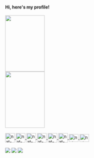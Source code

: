 #### Hi, here's my profile!

<div>
  <a href="https://github.com/rafaballerini">
  <img height="180em" width=50% src="https://github-readme-stats.vercel.app/api?username=natalilucs&show_icons=true&theme=radical&include_all_commits=true&count_private=true"/>
  <img height="180em" width=50% src="https://github-readme-stats.vercel.app/api/top-langs/?username=natalilucs&layout=compact&langs_count=7&theme=tokyonight"/>
</div>
<br/>
<div>
 <img align= "center" alt = "nat-js" height ="30" width ="30" src ="https://cdn.jsdelivr.net/gh/devicons/devicon/icons/javascript/javascript-plain.svg">
 <img align= "center" alt = "nat-html" height ="30" width ="30" src ="https://cdn.jsdelivr.net/gh/devicons/devicon/icons/html5/html5-original.svg">
 <img align= "center" alt = "nat-css" height ="30" width ="30" src ="https://cdn.jsdelivr.net/gh/devicons/devicon/icons/css3/css3-original.svg">   
 <img align= "center" alt = "nat-bootstrap" height ="30" width ="30" src ="https://cdn.jsdelivr.net/gh/devicons/devicon/icons/bootstrap/bootstrap-plain.svg">   
 <img align= "center" alt = "nat-mongodb" height ="30" width ="30" src ="https://cdn.jsdelivr.net/gh/devicons/devicon/icons/mongodb/mongodb-original.svg">   
 <img align= "center" alt = "nat-jQuery" height ="30" width ="30" src ="https://cdn.jsdelivr.net/gh/devicons/devicon/icons/jquery/jquery-original.svg">  
 <img align= "center" alt = "nat-html" height ="25" width ="30" src ="https://cdn.jsdelivr.net/gh/devicons/devicon/icons/mysql/mysql-original.svg">
 <img align= "center" alt = "nat-html" height ="25" width ="30" src ="https://cdn.jsdelivr.net/gh/devicons/devicon/icons/nodejs/nodejs-plain-wordmark.svg">  
<!--   <img align= "center" alt = "nat-html" height ="25" width ="30" src ="https://cdn.jsdelivr.net/gh/devicons/devicon/icons/angularjs/angularjs-original.svg"> -->                                                                      
</div>
  <br/>
<div>
  <a href ="natilcs#9702" target="_blank"><img src="https://img.shields.io/badge/Discord-7289DA?style=for-the-badge&logo=discord&logoColor=white"></a>
  <a href ="https://www.linkedin.com/in/natali-lucas-5347b631/" target="_blank" style="border-radius: 2em"><img src="https://img.shields.io/badge/LinkedIn-0077B5?style=for-the-badge&logo=linkedin&logoColor=white" target="_blank"></a>
  <a href ="mailto:natali.luca92@gmail.com" target="_blank"><img src="https://img.shields.io/badge/Gmail-D14836?style=for-the-badge&logo=gmail&logoColor=white"></a>
</div>


<!--
**natalilucs/natalilucs** is a ✨ _special_ ✨ repository because its `README.md` (this file) appears on your GitHub profile.

Here are some ideas to get you started:

- 🔭 I’m currently working on ...
- 🌱 I’m currently learning ...
- 👯 I’m looking to collaborate on ...
- 🤔 I’m looking for help with ...
- 💬 Ask me about ...
- 📫 How to reach me: ...
- 😄 Pronouns: ...
- ⚡ Fun fact: ...
### Hi👋


-->
